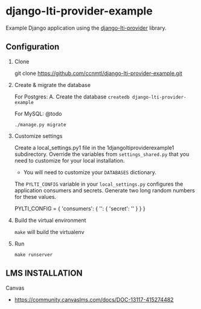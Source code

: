 # django-lti-provider-example

Example Django application using the [django-lti-provider](https://github.com/ccnmtl/django-lti-provider) library.

## Configuration

1. Clone

    git clone https://github.com/ccnmtl/django-lti-provider-example.git

2. Create & migrate the database

   For Postgres:
     A. Create the database `createdb django-lti-provider-example`

   For MySQL:
    @todo

   `./manage.py migrate`

3. Customize settings

    Create a local_settings.py1 file in the 1djangoltiproviderexample1 subdirectory.
    Override the variables from `settings_shared.py` that you need to customize for your local installation.

    * You will need to customize your `DATABASES` dictionary.

    The ``PYLTI_CONFIG`` variable in your ``local_settings.py`` configures the 
    application consumers and secrets. Generate two long random numbers for
    these values.

    PYLTI_CONFIG = {
        'consumers': {
            '<random number string>': {
                'secret': '<random number string>'
            }
        }
    }

4. Build the virtual environment

   `make` will build the virtualenv

5. Run

    `make runserver`

## LMS INSTALLATION

Canvas
* https://community.canvaslms.com/docs/DOC-13117-415274482


